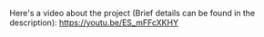 Here's a video about the project (Brief details can be found in the description): https://youtu.be/ES_mFFcXKHY
